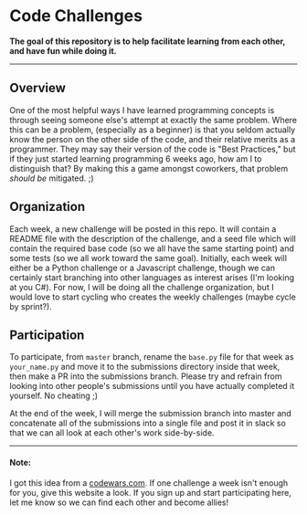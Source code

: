# Code Challenges
**The goal of this repository is to help facilitate learning from each other, and have fun while doing it.**
___
## Overview
One of the most helpful ways I have learned programming concepts is through
seeing someone else's attempt at exactly the same problem. Where this can
be a problem, (especially as a beginner) is that you seldom actually know the
person on the other side of the code, and their relative merits as a programmer.
They may say their version of the code is "Best Practices," but if they just
started learning programming 6 weeks ago, how am I to distinguish that? By making
this a game amongst coworkers, that problem _should be_ mitigated. ;)

## Organization
Each week, a new challenge will be posted in this repo. It will contain a README
file with the description of the challenge, and a seed file which will contain the
required base code (so we all have the same starting point) and some tests (so we all
work toward the same goal). Initially, each week will either be a Python challenge
or a Javascript challenge, though we can certainly start branching into other languages
as interest arises (I'm looking at you C#). For now, I will be doing all the challenge
organization, but I would love to start cycling who creates the weekly challenges (maybe
cycle by sprint?). 

## Participation
To participate, from `master` branch, rename the `base.py` file for that week as `your_name.py` 
and move it to the submissions directory inside that week, then make a PR into the submissions 
branch. Please try and refrain from looking into other people's submissions until you have
actually completed it yourself. No cheating ;)

At the end of the week, I will merge the submission branch into master and concatenate all of 
the submissions into a single file and post it in slack so that we can all look at each other's 
work side-by-side.
___
#### Note:
I got this idea from a [codewars.com](https://www.codewars.com/). If one challenge a week
isn't enough for you, give this website a look. If you sign up and start participating
here, let me know so we can find each other and become allies!
